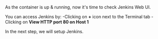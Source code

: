 As the container is up & running, now it's time to check Jenkins Web UI.

You can access Jenkins by:
 -Clicking on **+** icon next to the Terminal tab
 -Clicking on **View HTTP port 80 on Host 1**


In the next step, we will setup Jenkins.